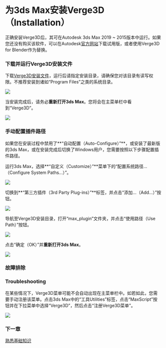 # ​为3ds Max安装Verge3D​（Installation）

正确安装Verge3D后，其可在Autodesk 3ds Max 2019 ~ 2015版本中运行。如果您还没有购买该软件，可以在Autodesk[官方网站](https://www.autodesk.com/products/3ds-max/free-trial)下载试用版，或者使用Verge3D for Blender作为替换。

### 下载并运行Verge3D安装文件

下载[Verge3D安装文件](https://www.soft8soft.com/get-verge3d/)，运行后请指定安装目录，请确保您对该目录有读写权限。不推荐安装到诸如“Program Files”之类的系统目录。

![](https://www.soft8soft.com/docs/files/installation_3ds_max/installer-max-auto-configure.jpg)

当安装完成后，请务必**重新打开3ds Max**。您将会在主菜单栏中看到“Verge3D”。

![](https://www.soft8soft.com/docs/files/installation_3ds_max/installation_3ds_max_complete.jpg)

### 手动配置插件路径

如果您在安装过程中禁用了**“自动配置（Auto-Configure）”**，或安装了最新版的3ds Max，或在安装完成后切换了Windows用户，您需要按照以下步骤配置插件路径。

运行3ds Max，选择**“自定义（Customize）”**菜单下的“配置系统路径…（Configure System Paths...）”。

![](https://www.soft8soft.com/docs/files/installation_3ds_max/installation_3ds_max1.png)

切换到**“第三方插件（3rd Party Plug-ins）”**标签，并点击“添加…（Add...）”按钮。

![](https://www.soft8soft.com/docs/files/installation_3ds_max/installation_3ds_max2.png)

导航至Verge3D安装目录，打开“max\_plugin”文件夹，并点击“使用路径（Use Path）”按钮。

![](https://www.soft8soft.com/docs/files/installation_3ds_max/installation_3ds_max3.png)

点击“确定（OK）”并**重新打开3ds Max**。

![](https://www.soft8soft.com/docs/files/installation_3ds_max/installation_3ds_max4.png)

### 故障排除

### Troubleshooting

在某些情况下，Verge3D菜单可能不会自动出现在主菜单栏中。如若如此，您需要手动注册该菜单。点击3ds Max中的“工具Utilities”标签，点击“MaxScript”按钮并在下拉菜单中选择“Verge3D”，然后点击“注册Verge3D菜单”。

![](https://www.soft8soft.com/docs/files/installation_3ds_max/installation_3ds_max-registering_manually.jpg)

### 下一章

[熟悉基础知识](../)

